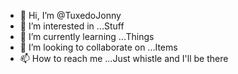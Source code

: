 - 👋 Hi, I’m @TuxedoJonny
- 👀 I’m interested in ...Stuff
- 🌱 I’m currently learning ...Things
- 💞️ I’m looking to collaborate on ...Items
- 📫 How to reach me ...Just whistle and I'll be there

<!---
TuxedoJonny/TuxedoJonny is a ✨ special ✨ repository because its `README.md` (this file) appears on your GitHub profile.
You can click the Preview link to take a look at your changes.
--->
